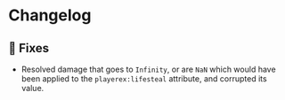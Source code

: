 # Changelog

## 🔨 Fixes

- Resolved damage that goes to `Infinity`, or are `NaN` which would have been applied to the `playerex:lifesteal` attribute, and corrupted its value.